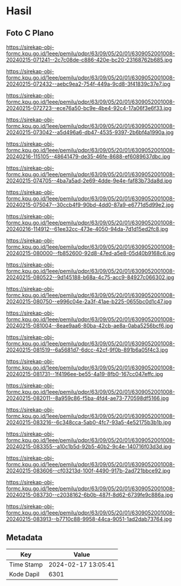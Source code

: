 # Hasil

## Foto C Plano

https://sirekap-obj-formc.kpu.go.id/1eee/pemilu/pdpr/63/09/05/20/01/6309052001008-20240215-071241--2c7c08de-c886-420e-bc20-23168762b685.jpg

https://sirekap-obj-formc.kpu.go.id/1eee/pemilu/pdpr/63/09/05/20/01/6309052001008-20240215-072432--aebc9ea2-754f-449a-9cd8-3f41839c37e7.jpg

https://sirekap-obj-formc.kpu.go.id/1eee/pemilu/pdpr/63/09/05/20/01/6309052001008-20240215-072723--ece76a50-bc9e-4be4-92c4-17a06f3e6f33.jpg

https://sirekap-obj-formc.kpu.go.id/1eee/pemilu/pdpr/63/09/05/20/01/6309052001008-20240215-073042--a5d496a6-db47-4535-9397-2b6bf4a1990a.jpg

https://sirekap-obj-formc.kpu.go.id/1eee/pemilu/pdpr/63/09/05/20/01/6309052001008-20240216-115105--48641479-de35-46fe-8688-ef6089637dbc.jpg

https://sirekap-obj-formc.kpu.go.id/1eee/pemilu/pdpr/63/09/05/20/01/6309052001008-20240215-074705--4ba7a5ad-2e69-4dde-9e4e-faf83b73da8d.jpg

https://sirekap-obj-formc.kpu.go.id/1eee/pemilu/pdpr/63/09/05/20/01/6309052001008-20240215-075047--30ccb4f9-90bd-4dd0-87a9-e6771d5d99e2.jpg

https://sirekap-obj-formc.kpu.go.id/1eee/pemilu/pdpr/63/09/05/20/01/6309052001008-20240216-114912--61ee32cc-473e-4050-94da-7d1d15ed2fc8.jpg

https://sirekap-obj-formc.kpu.go.id/1eee/pemilu/pdpr/63/09/05/20/01/6309052001008-20240215-080000--fb852600-92d8-47ed-a5e8-05d40b9168c6.jpg

https://sirekap-obj-formc.kpu.go.id/1eee/pemilu/pdpr/63/09/05/20/01/6309052001008-20240215-080522--9d145188-b68a-4c75-acc9-84927c066302.jpg

https://sirekap-obj-formc.kpu.go.id/1eee/pemilu/pdpr/63/09/05/20/01/6309052001008-20240215-080750--e996c04e-2a3f-41ae-b225-0655bc0d1c47.jpg

https://sirekap-obj-formc.kpu.go.id/1eee/pemilu/pdpr/63/09/05/20/01/6309052001008-20240215-081004--8eae9aa6-80ba-42cb-ae8a-0aba5256bcf6.jpg

https://sirekap-obj-formc.kpu.go.id/1eee/pemilu/pdpr/63/09/05/20/01/6309052001008-20240215-081519--6a5681d7-6dcc-42cf-9f0b-891b6a05f4c3.jpg

https://sirekap-obj-formc.kpu.go.id/1eee/pemilu/pdpr/63/09/05/20/01/6309052001008-20240215-081731--1f4196ee-be55-4a19-8fb0-167cc047effc.jpg

https://sirekap-obj-formc.kpu.go.id/1eee/pemilu/pdpr/63/09/05/20/01/6309052001008-20240215-082011--8a959c86-f5ba-4fd4-ae73-770598df5166.jpg

https://sirekap-obj-formc.kpu.go.id/1eee/pemilu/pdpr/63/09/05/20/01/6309052001008-20240215-083216--6c348cca-5ab0-4fc7-93a5-4e52175b3b1b.jpg

https://sirekap-obj-formc.kpu.go.id/1eee/pemilu/pdpr/63/09/05/20/01/6309052001008-20240215-083355--a10c1b5d-92b5-40b2-9c4e-140716f03d3d.jpg

https://sirekap-obj-formc.kpu.go.id/1eee/pemilu/pdpr/63/09/05/20/01/6309052001008-20240215-083606--cf03213d-100f-4490-917b-2ad721bbce92.jpg

https://sirekap-obj-formc.kpu.go.id/1eee/pemilu/pdpr/63/09/05/20/01/6309052001008-20240215-083730--c2038162-6b0b-487f-8d62-6739fe9c886a.jpg

https://sirekap-obj-formc.kpu.go.id/1eee/pemilu/pdpr/63/09/05/20/01/6309052001008-20240215-083913--b7710c88-9958-44ca-9051-1ad2dab73764.jpg


## Metadata

| Key        | Value               |
| ---------- | ------------------- |
| Time Stamp | 2024-02-17 13:05:41 |
| Kode Dapil | 6301                |



